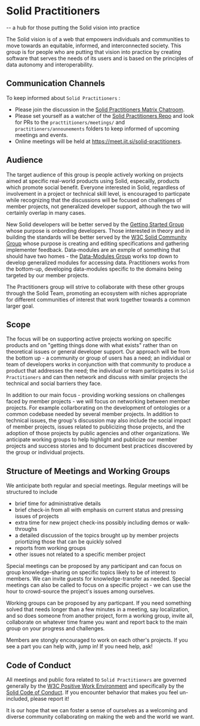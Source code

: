 # Solid Practitioners

-- a hub for those putting the Solid vision into practice

The Solid vision is of a web that empowers individuals and communities to move towards an equitable, informed, and interconnected society.  This group is for people who are putting that vision into practice by creating software that serves the needs of its users and is based on the principles of data autonomy and interoperability.

## Communication Channels

To keep informed about `Solid Practitioners` :
* Please join the discussion in the [Solid Practitioners Matrix Chatroom](https://matrix.to/#/#solid_practitioners).
* Please set yourself as a watcher of the [Solid Practitioners Repo](https://github.com/solid-contrib/practitioners) and look for PRs to the `practtitioners/meetings/` and `practitioners/announements` folders to keep informed of upcoming meetings and events.
* Online meetings will be held at https://meet.jit.si/solid-practitioners.

## Audience

The target audience of this group is people actively working on projects aimed at specific real-world products using Solid, especailly, products which promote social benefit.  Everyone interested in Solid, regardless of involvement in a project or technical skill level, is encouraged to particpate while recognizing  that the discussions will be focused on challenges of member projects, not generalized developer support, although the two will certainly overlap in many cases.

New Solid developers will be better served by the [Getting Started Group](https://github.com/solid-contrib/getting-started) whose purpose is onbording developers.  Those interested in theory and in building the standards will be better served by the [W3C Solid Community Group](https://www.w3.org/community/solid/) whose purpose is creating and editing specifications and gathering implementer feedback. Data-modules are an exmple of something that should have two homes - the [Data-Modules Group](https://github.com/solid-contrib/data-modules) works top down to develop generalized modules for accessing data.  Practitioners works from the bottom-up, developing data-modules specific to the domains being targeted by our member projects. 

The Practitioners group will strive to collaborate with these other groups through the Solid Team, promoting an ecosystem with niches appropriate for different communities of interest that work together towards a common larger goal.

## Scope

The focus will be on supporting active projects working on specific products and on "getting things done with what exists" rather than on theoretical issues or general developer support. Our approach will be from the bottom up - a community or group of users has a need; an individual or team of developers works in conjunction with that community to produce a product that addresses the need;  the individual or team participates in `Solid Practitioners` and can then network and discuss with similar projects the technical and social barriers they face.  

In addition to our main focus - providing working sessions on challenges faced by member projects - we will focus on networking between member projects. For example collarborating on the development of ontologies or a common codebase needed by several member projects. In addition to technical issues, the group's discussion may also include the social impact of member projects, issues related to publicizing those projects, and the adoption of those projects by public agencies and other organizations.  We anticipate working groups to help highlight and publicize our member projects and success stories and to document best practices discovered by the group or individual projects.  

## Structure of Meetings and Working Groups

We anticipate both regular and special meetings.  Regular meetings will be structured  to include

  * brief time for administrative details
  * brief check-in from all with emphasis on current status and pressing issues of projects
  * extra time for new project check-ins possibly including demos or walk-throughs
  * a detailed discussion of the topics brought up by member projects priortizing those that can be quickly solved
  * reports from working groups
  * other issues not related to a specific member project

Special meetings can be proposed by any participant and can focus on group knowledge-sharing on specific topics likely to be of interest to members.  We can invite guests for knowledge-transfer as needed.  Special meetings can also be called to focus on a specific project - we can use the hour to crowd-source the project's issues among ourselves.

Working groups can be proposed by any particpant.  If you need something solved that needs longer than a few minutes in a meeting, say localization, and so does someone from another project, form a working group, invite all, collaborate on whatever time frame you want and report back to the main group on your progress and challenges.

Members are stongly encouraged to work on each other's projects.  If you see a part you can help with, jump in!  If you need help, ask!

## Code of Conduct

All meetings and public fora related to `Solid Practitioners` are governed generally by the [W3C Positive Work Environment](https://www.w3.org/Consortium/cepc/) and specifically by the [Solid Code of Conduct](https://github.com/solid/process/blob/main/code-of-conduct.md).  If you encounter behavior that makes you feel un-included, please report it! 

It is our hope that we can foster a sense of ourselves as a welcoming and diverse community collaborating on making the web and the world we want.

